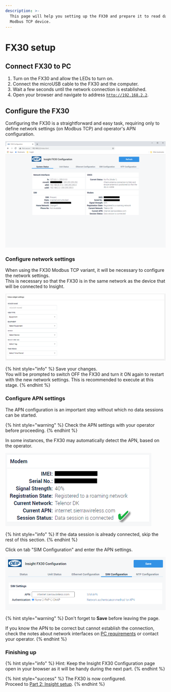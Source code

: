 ```yaml
---
description: >-
  This page will help you setting up the FX30 and prepare it to read data from a
  Modbus TCP device.
---
```


# FX30 setup

## Connect FX30 to PC

1. Turn on the FX30 and allow the LEDs to turn on.
2. Connect the microUSB cable to the FX30 and the computer.
3. Wait a few seconds until the network connection is established.
4. Open your browser and navigate to address [`http://192.168.2.2`](http://192.168.2.2).

## Configure the FX30

Configuring the FX30 is a straightforward and easy task, requiring only to define network settings (on Modbus TCP) and operator's APN configuration.&#x20;

![The web interface for the FX30 configuration](<../../../.gitbook/assets/image (17).png>)

### Configure network settings &#x20;

When using the FX30 Modbus TCP variant, it will be necessary to configure the network settings.\
This is necessary so that the FX30 is in the same network as the device that will be connected to Insight.

![](<../../../.gitbook/assets/image (13).png>)

{% hint style="info" %}
Save your changes.\
You will be prompted to switch OFF the FX30 and turn it ON again to restart with the new network settings. This is recommended to execute at this stage.
{% endhint %}

### Configure APN settings

The APN configuration is an important step without which no data sessions can be started.&#x20;

{% hint style="warning" %}
Check the APN settings with your operator before proceeding.&#x20;
{% endhint %}

In some instances, the FX30 may automatically detect the APN, based on the operator.

![](<../../../.gitbook/assets/image (16).png>)

{% hint style="info" %}
If the data session is already connected, skip the rest of this section.
{% endhint %}



Click on tab "SIM Configuration" and enter the APN settings.

![](<../../../.gitbook/assets/image (15).png>)

{% hint style="warning" %}
Don't forget to **Save** before leaving the page.

If you know the APN to be correct but cannot establish the connection, check the notes about network interfaces on [PC requirements](../../windows-pc-preparation.md) or contact your operator.
{% endhint %}

### Finishing up

{% hint style="info" %}
Hint: Keep the Insight FX30 Configuration page open in your browser as it will be handy during the next part.
{% endhint %}

{% hint style="success" %}
The FX30 is now configured. \
Proceed to [Part 2: Insight setup](../insight-setup/).
{% endhint %}
